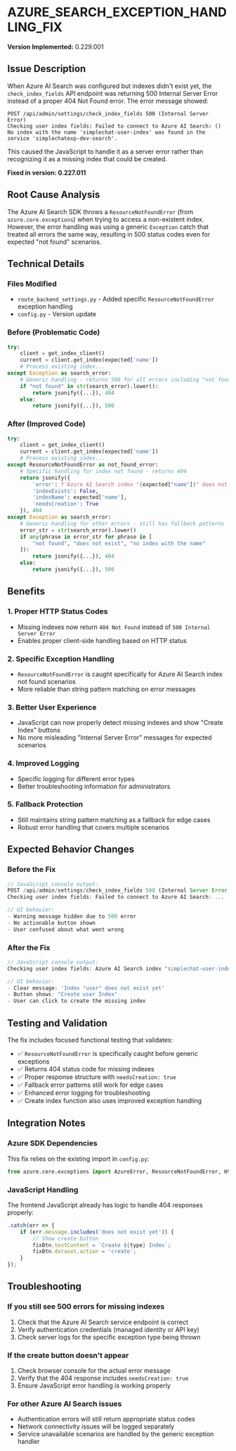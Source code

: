 # AZURE_SEARCH_EXCEPTION_HANDLING_FIX

**Version Implemented:** 0.229.001

## Issue Description
When Azure AI Search was configured but indexes didn't exist yet, the `check_index_fields` API endpoint was returning 500 Internal Server Error instead of a proper 404 Not Found error. The error message showed:

```
POST /api/admin/settings/check_index_fields 500 (Internal Server Error)
Checking user index fields: Failed to connect to Azure AI Search: () No index with the name 'simplechat-user-index' was found in the service 'simplechatexp-dev-search'.
```

This caused the JavaScript to handle it as a server error rather than recognizing it as a missing index that could be created.

**Fixed in version: 0.227.011**

## Root Cause Analysis
The Azure AI Search SDK throws a `ResourceNotFoundError` (from `azure.core.exceptions`) when trying to access a non-existent index. However, the error handling was using a generic `Exception` catch that treated all errors the same way, resulting in 500 status codes even for expected "not found" scenarios.

## Technical Details

### Files Modified
- `route_backend_settings.py` - Added specific `ResourceNotFoundError` exception handling
- `config.py` - Version update

### Before (Problematic Code)
```python
try:
    client = get_index_client()
    current = client.get_index(expected['name'])
    # Process existing index...
except Exception as search_error:
    # Generic handling - returns 500 for all errors including "not found"
    if "not found" in str(search_error).lower():
        return jsonify({...}), 404
    else:
        return jsonify({...}), 500
```

### After (Improved Code)
```python
try:
    client = get_index_client()
    current = client.get_index(expected['name'])
    # Process existing index...
except ResourceNotFoundError as not_found_error:
    # Specific handling for index not found - returns 404
    return jsonify({
        'error': f'Azure AI Search index "{expected["name"]}" does not exist yet',
        'indexExists': False,
        'indexName': expected['name'],
        'needsCreation': True
    }), 404
except Exception as search_error:
    # Generic handling for other errors - still has fallback patterns
    error_str = str(search_error).lower()
    if any(phrase in error_str for phrase in [
        "not found", "does not exist", "no index with the name"
    ]):
        return jsonify({...}), 404
    else:
        return jsonify({...}), 500
```

## Benefits

### 1. **Proper HTTP Status Codes**
- Missing indexes now return `404 Not Found` instead of `500 Internal Server Error`
- Enables proper client-side handling based on HTTP status

### 2. **Specific Exception Handling**
- `ResourceNotFoundError` is caught specifically for Azure AI Search index not found scenarios
- More reliable than string pattern matching on error messages

### 3. **Better User Experience**
- JavaScript can now properly detect missing indexes and show "Create Index" buttons
- No more misleading "Internal Server Error" messages for expected scenarios

### 4. **Improved Logging**
- Specific logging for different error types
- Better troubleshooting information for administrators

### 5. **Fallback Protection**
- Still maintains string pattern matching as a fallback for edge cases
- Robust error handling that covers multiple scenarios

## Expected Behavior Changes

### Before the Fix
```javascript
// JavaScript console output:
POST /api/admin/settings/check_index_fields 500 (Internal Server Error)
Checking user index fields: Failed to connect to Azure AI Search: ...

// UI behavior:
- Warning message hidden due to 500 error
- No actionable button shown
- User confused about what went wrong
```

### After the Fix
```javascript
// JavaScript console output:
Checking user index fields: Azure AI Search index "simplechat-user-index" does not exist yet

// UI behavior:
- Clear message: 'Index "user" does not exist yet'
- Button shows: "Create user Index"
- User can click to create the missing index
```

## Testing and Validation

The fix includes focused functional testing that validates:
- ✅ `ResourceNotFoundError` is specifically caught before generic exceptions
- ✅ Returns 404 status code for missing indexes
- ✅ Proper response structure with `needsCreation: true`
- ✅ Fallback error patterns still work for edge cases
- ✅ Enhanced error logging for troubleshooting
- ✅ Create index function also uses improved exception handling

## Integration Notes

### Azure SDK Dependencies
This fix relies on the existing import in `config.py`:
```python
from azure.core.exceptions import AzureError, ResourceNotFoundError, HttpResponseError, ServiceRequestError
```

### JavaScript Handling
The frontend JavaScript already has logic to handle 404 responses properly:
```javascript
.catch(err => {
    if (err.message.includes('does not exist yet')) {
        // Show create button
        fixBtn.textContent = `Create ${type} Index`;
        fixBtn.dataset.action = 'create';
    }
});
```

## Troubleshooting

### If you still see 500 errors for missing indexes
1. Check that the Azure AI Search service endpoint is correct
2. Verify authentication credentials (managed identity or API key)
3. Check server logs for the specific exception type being thrown

### If the create button doesn't appear
1. Check browser console for the actual error message
2. Verify that the 404 response includes `needsCreation: true`
3. Ensure JavaScript error handling is working properly

### For other Azure AI Search issues
- Authentication errors will still return appropriate status codes
- Network connectivity issues will be logged separately
- Service unavailable scenarios are handled by the generic exception handler
